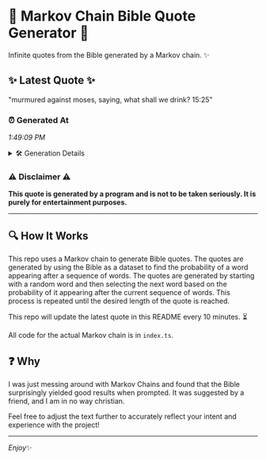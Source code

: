 # 📖 Markov Chain Bible Quote Generator 📖

Infinite quotes from the Bible generated by a Markov chain. ✨

## ✨ Latest Quote ✨
"murmured against moses, saying, what shall we drink? 15:25"

### ⏰ Generated At
*1:49:09 PM*

<details>
    <summary>🛠️ Generation Details</summary>
    <p>
        <strong>🌱 Seed:</strong> murmured<br>
        <strong>🔄 Iterations:</strong> 8<br>
        <strong>📜 Context History:</strong><br>[ murmured ]: against<br>[ murmured, against ]: moses,<br>[ murmured, against, moses, ]: saying,<br>[ murmured, against, moses,, saying, ]: what<br>[ murmured, against, moses,, saying,, what ]: shall<br>[ murmured, against, moses,, saying,, what, shall ]: we<br>[ against, moses,, saying,, what, shall, we ]: drink?<br>[ moses,, saying,, what, shall, we, drink? ]: 15:25<br>
    </p>
</details>

### ⚠️ Disclaimer ⚠️
**This quote is generated by a program and is not to be taken seriously. It is purely for entertainment purposes.**

---

## 🔍 How It Works

This repo uses a Markov chain to generate Bible quotes. The quotes are generated by using the Bible as a dataset to find the probability of a word appearing after a sequence of words. The quotes are generated by starting with a random word and then selecting the next word based on the probability of it appearing after the current sequence of words. This process is repeated until the desired length of the quote is reached.

This repo will update the latest quote in this README every 10 minutes. ⏳

All code for the actual Markov chain is in `index.ts`.

## ❓ Why

I was just messing around with Markov Chains and found that the Bible surprisingly yielded good results when prompted. 
It was suggested by a friend, and I am in no way christian.

Feel free to adjust the text further to accurately reflect your intent and experience with the project!

---

*Enjoy*✨
